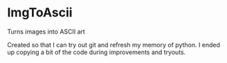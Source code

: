 # ImgToAscii
Turns images into ASCII art

Created so that I can try out git and refresh my memory of python. I ended up copying a bit of the code during improvements and tryouts.
